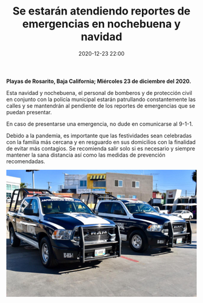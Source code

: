 ﻿---
layout: blog
title:  "Se estarán atendiendo reportes de emergencias en nochebuena y navidad"
date:   2020-12-23 22:00
categories: rosarito
permalink: /:categories/:title:output_ext
image: /img/cnr/2020-12-23-se-estaran-atendiendo.jpeg
alt: "Se estarán atendiendo reportes de emergencias en nochebuena y navidad"
autor: 
---


**Playas de Rosarito, Baja California; Miércoles 23 de diciembre del 2020.**


Esta navidad y nochebuena, el personal de bomberos y de protección civil en conjunto con la policía municipal estarán patrullando constantemente las calles y se mantendrán al pendiente de los reportes de emergencias que se puedan presentar. 


En caso de presentarse una emergencia, no dude en comunicarse al 9-1-1. 


Debido a la pandemia, es importante que las festividades sean celebradas con la familia más cercana y en resguardo en sus domicilios con la finalidad de evitar más contagios. Se recomienda salir solo si es necesario y siempre mantener la sana distancia así como las medidas de prevención recomendadas.

<div id="carouselExampleSlidesOnly" class="carousel slide" data-ride="carousel">
  <div class="carousel-inner">
    <div class="carousel-item active">
       <img class="d-block w-100" src="/img/cnr/2020-12-23-se-estaran-atendiendo.jpeg" loading="lazy"  alt="Se estarán atendiendo reportes de emergencias en nochebuena y navidad">
    </div>
  </div>
</div>
